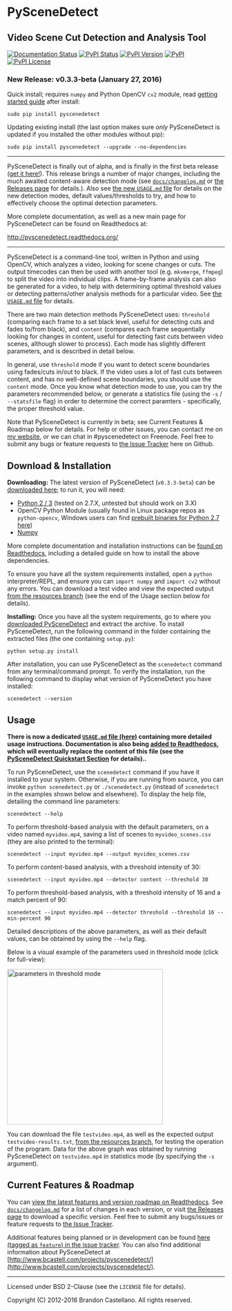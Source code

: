       
PySceneDetect
==========================================================
Video Scene Cut Detection and Analysis Tool
----------------------------------------------------------

[![Documentation Status](https://readthedocs.org/projects/pyscenedetect/badge/?version=latest)](http://pyscenedetect.readthedocs.org/en/latest/?badge=latest) [![PyPI Status](https://img.shields.io/pypi/status/PySceneDetect.svg)](https://pypi.python.org/pypi/PySceneDetect/) [![PyPI Version](https://img.shields.io/pypi/v/PySceneDetect.svg)](https://pypi.python.org/pypi/PySceneDetect/)  [![PyPI](https://img.shields.io/pypi/dm/PySceneDetect.svg)](https://pypi.python.org/pypi/PySceneDetect)  [![PyPI License](https://img.shields.io/pypi/l/PySceneDetect.svg)](http://pyscenedetect.readthedocs.org/en/latest/copyright/)

### New Release: v0.3.3-beta (January 27, 2016)

Quick install; requires `numpy` and Python OpenCV `cv2` module, read [getting started guide](http://pyscenedetect.readthedocs.org/en/latest/examples/usage/) after install:

    sudo pip install pyscenedetect

Updating existing install (the last option makes sure *only* PySceneDetect is updated if you installed the other modules without pip):

    sudo pip install pyscenedetect --upgrade --no-dependencies
    
--------

PySceneDetect is finally out of alpha, and is finally in the first beta release ([get it here!](https://github.com/Breakthrough/PySceneDetect/releases)).  This release brings a number of major changes, including the much awaited content-aware detection mode (see [`docs/changelog.md`](https://github.com/Breakthrough/PySceneDetect/blob/master/docs/changelog.md) or [the Releases page](https://github.com/Breakthrough/PySceneDetect/releases) for details.).  Also see [the new `USAGE.md` file](https://github.com/Breakthrough/PySceneDetect/blob/master/USAGE.md) for details on the new detection modes, default values/thresholds to try, and how to effectively choose the optimal detection parameters.

More complete documentation, as well as a new main page for PySceneDetect can be found on Readthedocs at:

http://pyscenedetect.readthedocs.org/

----------------------------------------------------------

PySceneDetect is a command-line tool, written in Python and using OpenCV, which analyzes a video, looking for scene changes or cuts.  The output timecodes can then be used with another tool (e.g. `mkvmerge`, `ffmpeg`) to split the video into individual clips.  A frame-by-frame analysis can also be generated for a video, to help with determining optimal threshold values or detecting patterns/other analysis methods for a particular video.  See [the `USAGE.md` file](https://github.com/Breakthrough/PySceneDetect/blob/master/USAGE.md) for details.

There are two main detection methods PySceneDetect uses: `threshold` (comparing each frame to a set black level, useful for detecting cuts and fades to/from black), and `content` (compares each frame sequentially looking for changes in content, useful for detecting fast cuts between video scenes, although slower to process).  Each mode has slightly different parameters, and is described in detail below.

In general, use `threshold` mode if you want to detect scene boundaries using fades/cuts in/out to black.  If the video uses a lot of fast cuts between content, and has no well-defined scene boundaries, you should use the `content` mode.  Once you know what detection mode to use, you can try the parameters recommended below, or generate a statistics file (using the `-s` / `--statsfile` flag) in order to determine the correct paramters - specifically, the proper threshold value.

Note that PySceneDetect is currently in beta; see Current Features & Roadmap below for details.  For help or other issues, you can contact me on [my website](http://www.bcastell.com/about/), or we can chat in #pyscenedetect on Freenode.  Feel free to submit any bugs or feature requests to [the Issue Tracker](https://github.com/Breakthrough/PySceneDetect/issues) here on Github.


Download & Installation
----------------------------------------------------------

**Downloading:** The latest version of PySceneDetect (`v0.3.3-beta`) can be [downloaded here](https://github.com/Breakthrough/PySceneDetect/releases); to run it, you will need:

 - [Python 2 / 3](https://www.python.org/) (tested on 2.7.X, untested but should work on 3.X)
 - OpenCV Python Module (usually found in Linux package repos as `python-opencv`, Windows users can find [prebuilt binaries for Python 2.7 here](http://www.lfd.uci.edu/~gohlke/pythonlibs/#opencv))
 - [Numpy](http://sourceforge.net/projects/numpy/)

More complete documentation and installation instructions can be [found on Readthedocs](http://pyscenedetect.readthedocs.org/en/latest/download/), including a detailed guide on how to install the above dependencies.

To ensure you have all the system requirements installed, open a `python` interpreter/REPL, and ensure you can `import numpy` and `import cv2` without any errors.  You can download a test video and view the expected output [from the resources branch](https://github.com/Breakthrough/PySceneDetect/tree/resources/tests) (see the end of the Usage section below for details).

**Installing:** Once you have all the system requirements, go to where you [downloaded PySceneDetect](https://github.com/Breakthrough/PySceneDetect/releases) and extract the archive.  To install PySceneDetect, run the following command in the folder containing the extracted files (the one containing `setup.py`):

    python setup.py install

After installation, you can use PySceneDetect as the `scenedetect` command from any terminal/command prompt.  To verify the installation, run the following command to display what version of PySceneDetect you have installed:

    scenedetect --version


Usage
----------------------------------------------------------

**There is now a dedicated [`USAGE.md` file (here)](https://github.com/Breakthrough/PySceneDetect/blob/master/USAGE.md) containing more detailed usage instructions.  Documentation is also being [added to Readthedocs](http://pyscenedetect.readthedocs.org/), which will eventually replace the content of this file (see the [PySceneDetect Quickstart Section](http://pyscenedetect.readthedocs.org/en/latest/examples/usage/) for details)..**

To run PySceneDetect, use the `scenedetect` command if you have it installed to your system.  Otherwise, if you are running from source, you can invoke `python scenedetect.py` or `./scenedetect.py` (instead of `scenedetect` in the examples shown below and elsewhere).  To display the help file, detailing the command line parameters:

    scenedetect --help

To perform threshold-based analysis with the default parameters, on a video named `myvideo.mp4`, saving a list of scenes to `myvideo_scenes.csv` (they are also printed to the terminal):

    scenedetect --input myvideo.mp4 --output myvideo_scenes.csv

To perform content-based analysis, with a threshold intensity of 30:

    scenedetect --input myvideo.mp4 --detector content --threshold 30

To perform threshold-based analysis, with a threshold intensity of 16 and a match percent of 90:

    scenedetect --input myvideo.mp4 --detector threshold --threshold 16 --min-percent 90

Detailed descriptions of the above parameters, as well as their default values, can be obtained by using the `--help` flag.

Below is a visual example of the parameters used in threshold mode (click for full-view):

[<img src="https://github.com/Breakthrough/PySceneDetect/raw/resources/images/threshold-param-example.png" alt="parameters in threshold mode" width="360" />](https://github.com/Breakthrough/PySceneDetect/raw/resources/images/threshold-param-example.png)

You can download the file `testvideo.mp4`, as well as the expected output `testvideo-results.txt`, [from the resources branch](https://github.com/Breakthrough/PySceneDetect/tree/resources/tests), for testing the operation of the program.  Data for the above graph was obtained by running PySceneDetect on `testvideo.mp4` in statistics mode (by specifying the `-s` argument).


Current Features & Roadmap
----------------------------------------------------------

You can [view the latest features and version roadmap on Readthedocs](http://pyscenedetect.readthedocs.org/en/latest/features/).
See [`docs/changelog.md`](https://github.com/Breakthrough/PySceneDetect/blob/master/docs/changelog.md) for a list of changes in each version, or visit [the Releases page](https://github.com/Breakthrough/PySceneDetect/releases) to download a specific version.  Feel free to submit any bugs/issues or feature requests to [the Issue Tracker](https://github.com/Breakthrough/PySceneDetect/issues).

Additional features being planned or in development can be found [here (tagged as `feature`) in the issue tracker](https://github.com/Breakthrough/PySceneDetect/issues?q=is%3Aissue+is%3Aopen+label%3Afeature).  You can also find additional information about PySceneDetect at [http://www.bcastell.com/projects/pyscenedetect/](http://www.bcastell.com/projects/pyscenedetect/).


----------------------------------------------------------

Licensed under BSD 2-Clause (see the `LICENSE` file for details).

Copyright (C) 2012-2016 Brandon Castellano.
All rights reserved.

